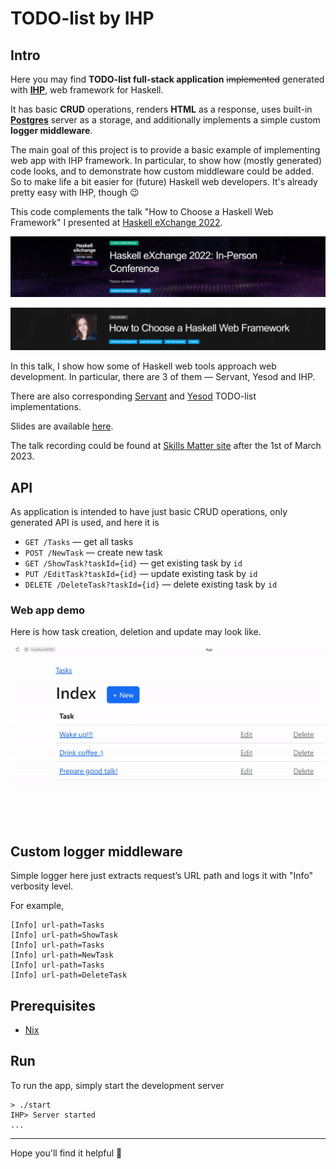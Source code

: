 # TODO-list by IHP

## Intro

Here you may find **TODO-list full-stack application** ~~implemented~~ generated with [**IHP**](https://ihp.digitallyinduced.com/), web framework for Haskell.

It has basic **CRUD** operations, renders **HTML** as a response, uses built-in [**Postgres**](https://ihp.digitallyinduced.com/Guide/database.html) server as a storage, and additionally implements a simple custom **logger middleware**.

The main goal of this project is to provide a basic example of implementing web app with IHP framework. In particular, to show how (mostly generated) code looks, and to demonstrate how custom middleware could be added.
So to make life a bit easier for (future) Haskell web developers. It's already pretty easy with IHP, though :wink:

This code complements the talk "How to Choose a Haskell Web Framework" I presented at [Haskell eXchange 2022](https://skillsmatter.com/skillscasts/18103-how-to-choose-a-haskell-web-framework).

[<img src="./assets/pictures/haskell-exchange-wide-banner.png" width="710"/>](image.png)

[<img src="./assets/pictures/haskell-exchange-talk-banner.png" width="710"/>](image.png)

In this talk, I show how some of Haskell web tools approach web development. In particular, there are 3 of them — Servant, Yesod and IHP.

There are also corresponding [Servant](https://github.com/alyoanton9/todo-list-servant) and [Yesod](https://github.com/alyoanton9/todo-list-yesod) TODO-list implementations.

Slides are available [here](https://res.cloudinary.com/skillsmatter/image/upload/v1670493528/ullkvqlzgyvs2ptqvf7j.pdf).

The talk recording could be found at [Skills Matter site](https://skillsmatter.com/skillscasts/18103-how-to-choose-a-haskell-web-framework) after the 1st of March 2023.

## API

As application is intended to have just basic CRUD operations, only generated API is used, and here it is

- `GET /Tasks` — get all tasks
- `POST /NewTask` — create new task
- `GET /ShowTask?taskId={id}` — get existing task by `id`
- `PUT /EditTask?taskId={id}` — update existing task by `id`
- `DELETE /DeleteTask?taskId={id}` — delete existing task by `id`

### Web app demo

Here is how task creation, deletion and update may look like.

[<img src="./assets/pictures/site-demo.gif" width="710"/>](image.png)

## Custom logger middleware

Simple logger here just extracts request’s URL path and logs it with "Info" verbosity level.

For example,

```shell
[Info] url-path=Tasks
[Info] url-path=ShowTask
[Info] url-path=Tasks
[Info] url-path=NewTask
[Info] url-path=Tasks
[Info] url-path=DeleteTask
```

## Prerequisites

- [Nix](https://nixos.org/)

## Run

To run the app, simply start the development server
```shell
> ./start
IHP> Server started
...
```

---
Hope you'll find it helpful :blue_heart:
